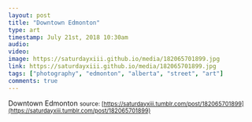 ```yaml
---
layout: post
title: "Downtown Edmonton"
type: art
timestamp: July 21st, 2018 10:30am
audio: 
video: 
image: https://saturdayxiii.github.io/media/182065701899.jpg
link: https://saturdayxiii.github.io/media/182065701899.jpg
tags: ["photography", "edmonton", "alberta", "street", "art"]
comments: true
---
```

Downtown Edmonton
<small>source: [https://saturdayxiii.tumblr.com/post/182065701899](https://saturdayxiii.tumblr.com/post/182065701899)</small>